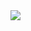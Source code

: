 <img src="https://readme-typing-svg.herokuapp.com?font=SF+Mono&weight=800&size=40&duration=3000&color=64FFDA&center=true&vCenter=true&multiline=true&repeat=false&random=false&width=800&height=73&lines=Hi+There!+This+is+Youness," />
